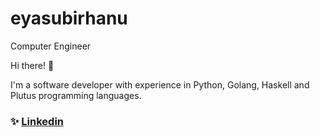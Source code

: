 # eyasubirhanu
Computer Engineer

Hi there! 👋

I'm a software developer with experience in Python, Golang, Haskell and Plutus programming languages. 
### ✨ [Linkedin](https://www.linkedin.com/in/eyasu-birhanu-4665701a3/)

